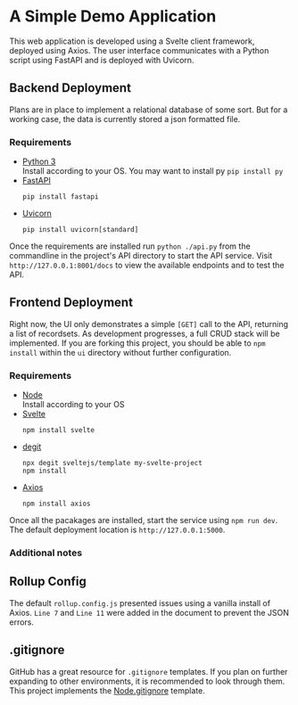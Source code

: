 # A Simple Demo Application
This web application is developed using a Svelte client framework, deployed using Axios. The user interface communicates with a Python script using FastAPI and is deployed with Uvicorn.

## Backend Deployment
Plans are in place to implement a relational database of some sort.  But for a working case, the data is currently stored a json formatted file.

### Requirements
* [Python 3](https://www.python.org/)  
    Install according to your OS. You may want to install py `pip install py`  
* [FastAPI](https://fastapi.tiangolo.com/)  
    ```
    pip install fastapi
    ```
* [Uvicorn](https://www.uvicorn.org/)  
    ```
    pip install uvicorn[standard]
    ```

Once the requirements are installed run `python ./api.py` from the commandline in the project's API directory to start the API service. Visit `http://127.0.0.1:8001/docs` to view the available endpoints and to test the API.

## Frontend Deployment
Right now, the UI only demonstrates a simple `[GET]` call to the API, returning a list of recordsets. As development progresses, a full CRUD stack will be implemented.  If you are forking this project, you should be able to `npm install` within the `ui` directory without further configuration. 

### Requirements
* [Node](https://nodejs.org/)  
    Install according to your OS
* [Svelte](https://svelte.dev/)  
    ```
    npm install svelte
    ```
* [degit](https://www.npmjs.com/package/degit)  
    ```
    npx degit sveltejs/template my-svelte-project
    npm install
    ```
* [Axios](https://axios-http.com)  
    ```
    npm install axios
    ```    

Once all the pacakages are installed, start the service using `npm run dev`. The default deployment location is `http://127.0.0.1:5000`.  

### Additional notes
## Rollup Config
The default `rollup.config.js` presented issues using a vanilla install of Axios. `Line 7` and `Line 11` were added in the document to prevent the JSON errors.

## .gitignore
GitHub has a great resource for `.gitignore` templates.  If you plan on further expanding to other environments, it is recommended to look through them. This project implements the [Node.gitignore](https://github.com/github/gitignore) template.
